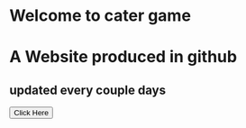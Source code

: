 # Welcome to cater game
# A Website produced in github
## updated every couple days
<html>
 <body>
   <button>Click Here</button>
 </body> 
</html>
